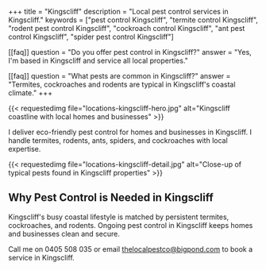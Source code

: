 +++
title = "Kingscliff"
description = "Local pest control services in Kingscliff."
keywords = ["pest control Kingscliff", "termite control Kingscliff", "rodent pest control Kingscliff", "cockroach control Kingscliff", "ant pest control Kingscliff", "spider pest control Kingscliff"]

[[faq]]
question = "Do you offer pest control in Kingscliff?"
answer = "Yes, I'm based in Kingscliff and service all local properties."

[[faq]]
question = "What pests are common in Kingscliff?"
answer = "Termites, cockroaches and rodents are typical in Kingscliff's coastal climate."
+++

{{< requestedimg file="locations-kingscliff-hero.jpg" alt="Kingscliff coastline with local homes and businesses" >}}

I deliver eco-friendly pest control for homes and businesses in Kingscliff. I handle termites, rodents, ants, spiders, and cockroaches with local expertise.

{{< requestedimg file="locations-kingscliff-detail.jpg" alt="Close-up of typical pests found in Kingscliff properties" >}}

## Why Pest Control is Needed in Kingscliff

Kingscliff's busy coastal lifestyle is matched by persistent termites, cockroaches, and rodents. Ongoing pest control in Kingscliff keeps homes and businesses clean and secure.

Call me on 0405 508 035 or email thelocalpestco@bigpond.com to book a service in Kingscliff.
